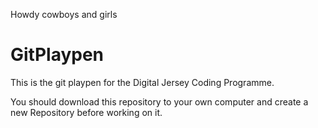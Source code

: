 Howdy cowboys and girls
# GitPlaypen

This is the git playpen for the Digital Jersey Coding Programme.

You should download this repository to your own computer and create a new Repository before working on it.

